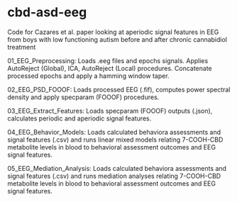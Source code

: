 # cbd-asd-eeg
Code for Cazares et al. paper looking at aperiodic signal features in EEG from boys with low functioning autism before and after chronic cannabidiol treatment


01_EEG_Preprocessing: 
Loads .eeg files and epochs signals. Applies AutoReject (Global), ICA, AutoReject (Local) procedures. Concatenate processed epochs and apply a hamming window taper.

02_EEG_PSD_FOOOF: 
Loads processed EEG (.fif), computes power spectral density and apply specparam (FOOOF) procedures.

03_EEG_Extract_Features: 
Loads specparam (FOOOF) outputs (.json), calculates periodic and aperiodic signal features.

04_EEG_Behavior_Models: 
Loads calculated behaviora assessments and signal features (.csv) and runs linear mixed models relating 7-COOH-CBD metabolite levels in blood to behavioral assessment outcomes and EEG signal features.

05_EEG_Mediation_Analysis: 
Loads calculated behaviora assessments and signal features (.csv) and runs mediation analyses relating 7-COOH-CBD metabolite levels in blood to behavioral assessment outcomes and EEG signal features.

